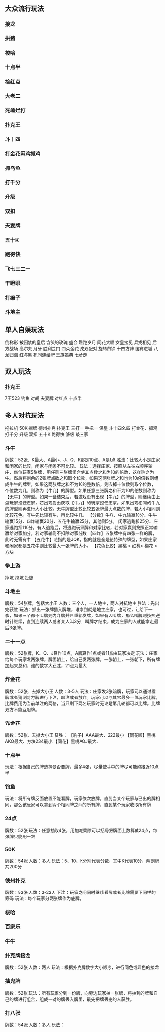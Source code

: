 ## 大众流行玩法
### 接龙
### 拱猪
### 梭哈
### 十点半
### 捡红点
### 大老二
### 死缠烂打
### 扑克王
### 斗十四
### 打金花闷鸡抓鸡
### 抓乌龟

### 打千分

### 升级
### 双扣
### 夫妻牌
### 五十K
### 跑得快

### 飞七三二一

### 干瞪眼

### 打癞子

### 斗地主

## 单人自娱玩法

倒梯形
被囚禁的皇后
含笑的玫瑰
盛会
蹉跎岁月
同花大顺
女皇接见
兵戎相见
后方战场
高尔夫
月牙
胜利之门
四朵金花
成双配对
旋转的钟
十四方阵
国宾进城
八龙归海
红与黑
死同连绘牌
王族婚典
七步走
## 双人玩法
### 扑克王
7王523
钓鱼
对胡
夫妻牌
对红点
十点半

## 多人对抗玩法
拖拉机
50K
揣牌
德州扑克
扑克王
三打一
手把一
保皇
斗十四幺四
打金花、抓鸡
打千分
升级
双扣
五十K
跑得快
够级
敲三家
### 斗牛
牌数：52张、K最大、A最小、J、Q、K都是10点、A是1点
胜法：比较大小是庄家和闲家的比较，闲家与闲家不可比较。
玩法：选择庄家，按照从左往右顺序轮庄，每位玩家5张牌，用任意三张牌组合使其点数之和为10的倍数，这样称之为牛。然后将剩余的2张牌点数之和取个位数，如果这两张牌之和也为10的倍数则组成牛牛的牌型，如果这两张牌之和不为10的整数倍，则去掉十位数则取个位数，个位数为几，则称为【牛几】的牌型。如果任意三张牌之和不为10的倍数则称为【无牛】的牌型。如果一盘结束后，若游戏没有出现【牛九】的牌型，则继续由上盘玩家担任庄家，若出现则由获取【牛九】的玩家担任庄家。如果出现相同的牛九的牌型则再进行大小比较。无牛牌型比较比较五张牌最大点数的牌，若大小相同则比较花色。有牛先比较有牛，再比较牛几。
【分数】牛八、牛九输赢10分、牛牛输赢15分、四炸输赢20分、五花牛输赢25分，其他则5分。
闲家逃跑扣25分、庄家逃跑扣110分，有人逃跑后，将逃跑玩家牌和对家比较，若对家赢则按照正常输赢给对家加分，若对家输则不扣除对家分数
【四炸】五张牌中有四张一样的牌，此时无需有牛
【五花牛】花指的是JQK，指的就是全是花特殊的牌型，如果庄家和闲家都是五花牛则比较最大一张牌的大小。
【花色比较】黑桃 > 红桃> 梅花 > 方块

### 争上游

掉坑
挖坑
扯旋


### 斗地主
牌数：54张牌，包括大小王
人数：三个人，一人地主，两人对抗地主
胜法：先出完获胜
玩法：抓出一张牌插入牌堆，谁拿到就是地主庄家，也可过，让给下一家，如果三个都不叫牌则为弃牌并且重新发牌，如果有人叫牌，那么叫牌则按照逆时针继续，直到连续两人或者某人叫3分，叫牌才结束，成为庄家的人就能拿走最后3张牌。


### 二十一点
牌数：52张牌，K、Q、J算作10点，A牌算作1点或者11点由玩家决定
玩法：庄家给每个玩家发两张牌，牌面朝上，给自己发两张牌，一张朝上，一张朝下，所有牌加起来总和，谁的数字大获胜，21点为最大
### 炸金花
牌数：52张、去掉大小王
人数：3-5人
玩法：庄家发3张暗牌，玩家可以通过看牌或者猜测对方牌进行下注，跟注或者放弃。玩家可以与其它最多一位玩家比牌，比牌费用为当前单注的两倍，当只剩下两名玩家时无论是第几轮都可以比牌。比牌双方不能互相牌。

### 诈金花
牌数：52张、去掉大小王
获胜：
【豹子】AAA最大、222最小
【同花顺】黑桃AKQ最大、方块234最小
【同花】黑桃AQJ最大、


### 十点半
玩法：根据自己的牌选择是否要牌，最多4张，尽量使手中的牌尽可能的接近10点半

### 钓鱼
玩法：将所有牌反面放置不能看牌，玩家依次放牌，直到当某个玩家与已出的牌相同，那么该玩家可以拿到两个相同牌之间的所有牌，直到某个玩家收取所有牌

### 24点
牌数：52张
玩法：任意抽取4张，用加减乘除可以括号把牌面上数算成24点，每张牌只能用一次




### 50K
牌数：54张
人数：多人
玩法：5、10、K分别代表分数、其中K代表10分，两副牌共200分

### 德州扑克
牌数：52张
人数：2-22人
下注：玩家之间同时继续看牌或者比牌需要下同样的筹码
玩法：每个玩家分两张牌作为底牌，

### 梭哈

### 百家乐

### 牛牛

### 扑克牌接龙
牌数：52张
人数：两人
玩法：根据扑克牌数字大小顺序，进行同色或异色的接龙

### 抽鬼牌
牌数：52张
玩法：所有玩家分到一份牌，向旁边玩家抽一张牌，将抽到的牌和自己的牌进行组合，组成一对的牌丢入牌里，最先把牌丢完的人获胜。


### 打八张
牌数：54张
人数：多人
玩法：